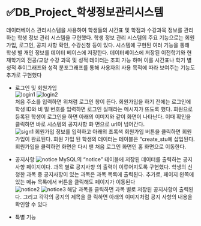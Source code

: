 # ✅DB_Project_학생정보관리시스템
데이터베이스 관리시스템을 사용하여 학생들의 시간표 및 학점과 수강과목 정보를 관리하는 학생
정보 관리 시스템을 구현했다. 학생 정보 관리 시스템의 주요 기능으로는 회원가입, 로그인, 공지
사항 확인, 수강신청 등이 있다. 시스템에 구현된 여러 기능을 통해 학생 별 개인 정보를 데이터
베이스에 저장한다. 
데이터베이스에 저장된 이전학기와 현재학기의 전공/교양 수강 과목 및 성적 데이터는 조회 가능
하며 이를 시간표나 학기 별 성적 추이그래프와 성적 분포그래프를 통해 사용자의 사용 목적에
따라 보여주는 기능도 추가로 구현했다
+ 로그인 및 회원가입  
![login1](https://github.com/soojeo/DB_Project/assets/37549420/fd8da80a-7374-49aa-b59d-a95460ccf74f)
![login2](https://github.com/soojeo/DB_Project/assets/37549420/44b1079d-b184-47e7-adc0-8aa8c787098d)  
처음 주소를 입력하면 위처럼 로그인 창이 뜬다. 회원가입을 하기 전에는 로그인에 학생 ID와 비
밀 번호를 입력하면 로그인 실패라는 메시지가 뜨도록 했다. 회원으로 등록된 학생이 로그인을
하면 아래의 이미지와 같이 화면이 나타난다. 이때 확인을 클릭하면 바로 시스템의 공지사항 화
면으로 url이 넘어간다.  
![sign1](https://github.com/soojeo/DB_Project/assets/37549420/5a34c80c-9580-4bb3-adb8-4fdd860fbc96)
회원가입 정보를 입력하고 아래의 초록색 회원가입 버튼을 클릭하면 회원가입이 완료된다. 회원
가입 된 학생의 데이터는 테이블은 “create_stu에 삽입된다. 회원가입을 클릭하면 화면은 다시 맨
처음 로그인 화면인 홈 화면으로 이동한다.  

+ 공지사항
![notice](https://github.com/soojeo/DB_Project/assets/37549420/ad13ea09-10c0-4cb9-9be0-5befc95be04b)
MySQL의 “notice” 테이블에 저장된 데이터를 출력하는 공지사항 페이지이다. 과목 별로 공지사항
의 출력이 이루어지도록 구현했다. 학생의 신청한 과목 중 공지사항이 있는 과목은 과목 목록에
출력된다. 추가로, 페이지 왼쪽에 있는 메뉴 목록에서 버튼을 클릭해도 페이지가 이동된다  
![notice2](https://github.com/soojeo/DB_Project/assets/37549420/5e08fa34-1990-448a-b92a-a361d1f04f0e)
![notice3](https://github.com/soojeo/DB_Project/assets/37549420/201a41af-85af-4185-bd72-239c44b92b6c)
해당 과목을 클릭하면 과목 별로 저장된 공지사항이 출력된다. 그리고 각각의 공지의 제목을 클
릭하면 아래의 이미지처럼 공지 사항의 내용을 확인할 수 있다  
  
+ 특별 기능
  
  
